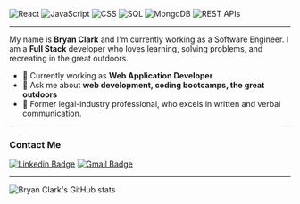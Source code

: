 ![React](https://img.shields.io/badge/React-125+_Hours-9cf)
![JavaScript](https://img.shields.io/badge/JavaScript-500+_Hours-yellow)
![CSS](https://img.shields.io/badge/CSS-50+_Hours-blueviolet)
![SQL](https://img.shields.io/badge/SQL-20+_Hours-informational)
![MongoDB](https://img.shields.io/badge/MongoDB-10+_Hours-brightgreen)
![REST APIs](https://img.shields.io/badge/REST_APIs-20+_Hours-important)

---
My name is **Bryan Clark** and I'm currently working as a Software Engineer. I am a **Full Stack** developer who loves learning, solving problems, and recreating in the great outdoors. 

- 🔭 Currently working as  **Web Application Developer**
- 💬 Ask me about **web development, coding bootcamps, the great outdoors**
- 📃 Former legal-industry professional, who excels in written and verbal communication.

---
### Contact Me
[![Linkedin Badge](https://img.shields.io/badge/-Bryan_Clark-blue?style=flat-square&logo=Linkedin&logoColor=white&link=https://www.linkedin.com/in/bryan-r-clark/)](https://www.linkedin.com/in/bryan-r-clark/)
[![Gmail Badge](https://img.shields.io/badge/-clark.bryanr@gmail.com-d14836?style=flat-square&logo=Gmail&logoColor=white&link=mailto:clark.bryanr@gmail.com)](mailto:clark.bryanr@gmail.com)

---
![Bryan Clark's GitHub stats](https://github-readme-stats.vercel.app/api?username=bryancWA&show_icons=true&theme=vue&count_private=true)

<!--
**bryancWA/bryancWA** is a ✨ _special_ ✨ repository because its `README.md` (this file) appears on your GitHub profile.

Here are some ideas to get you started:

- 🔭 I’m currently working on ...
- 🌱 I’m currently learning ...
- 👯 I’m looking to collaborate on ...
- 🤔 I’m looking for help with ...
- 💬 Ask me about ...
- 📫 How to reach me: ...
- 😄 Pronouns: ...
- ⚡ Fun fact: ...
-->
